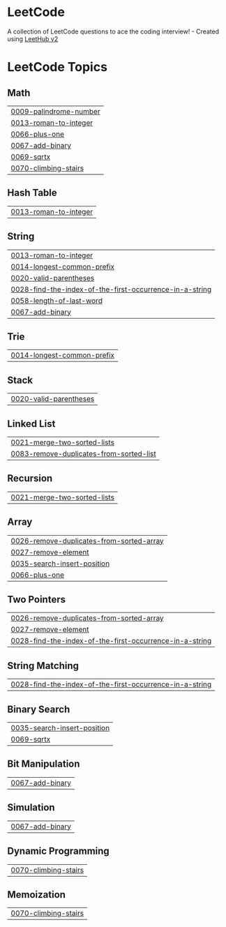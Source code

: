 # LeetCode
A collection of LeetCode questions to ace the coding interview! - Created using [LeetHub v2](https://github.com/arunbhardwaj/LeetHub-2.0)

<!---LeetCode Topics Start-->
# LeetCode Topics
## Math
|  |
| ------- |
| [0009-palindrome-number](https://github.com/KowalczykPatryk/LeetCode/tree/master/0009-palindrome-number) |
| [0013-roman-to-integer](https://github.com/KowalczykPatryk/LeetCode/tree/master/0013-roman-to-integer) |
| [0066-plus-one](https://github.com/KowalczykPatryk/LeetCode/tree/master/0066-plus-one) |
| [0067-add-binary](https://github.com/KowalczykPatryk/LeetCode/tree/master/0067-add-binary) |
| [0069-sqrtx](https://github.com/KowalczykPatryk/LeetCode/tree/master/0069-sqrtx) |
| [0070-climbing-stairs](https://github.com/KowalczykPatryk/LeetCode/tree/master/0070-climbing-stairs) |
## Hash Table
|  |
| ------- |
| [0013-roman-to-integer](https://github.com/KowalczykPatryk/LeetCode/tree/master/0013-roman-to-integer) |
## String
|  |
| ------- |
| [0013-roman-to-integer](https://github.com/KowalczykPatryk/LeetCode/tree/master/0013-roman-to-integer) |
| [0014-longest-common-prefix](https://github.com/KowalczykPatryk/LeetCode/tree/master/0014-longest-common-prefix) |
| [0020-valid-parentheses](https://github.com/KowalczykPatryk/LeetCode/tree/master/0020-valid-parentheses) |
| [0028-find-the-index-of-the-first-occurrence-in-a-string](https://github.com/KowalczykPatryk/LeetCode/tree/master/0028-find-the-index-of-the-first-occurrence-in-a-string) |
| [0058-length-of-last-word](https://github.com/KowalczykPatryk/LeetCode/tree/master/0058-length-of-last-word) |
| [0067-add-binary](https://github.com/KowalczykPatryk/LeetCode/tree/master/0067-add-binary) |
## Trie
|  |
| ------- |
| [0014-longest-common-prefix](https://github.com/KowalczykPatryk/LeetCode/tree/master/0014-longest-common-prefix) |
## Stack
|  |
| ------- |
| [0020-valid-parentheses](https://github.com/KowalczykPatryk/LeetCode/tree/master/0020-valid-parentheses) |
## Linked List
|  |
| ------- |
| [0021-merge-two-sorted-lists](https://github.com/KowalczykPatryk/LeetCode/tree/master/0021-merge-two-sorted-lists) |
| [0083-remove-duplicates-from-sorted-list](https://github.com/KowalczykPatryk/LeetCode/tree/master/0083-remove-duplicates-from-sorted-list) |
## Recursion
|  |
| ------- |
| [0021-merge-two-sorted-lists](https://github.com/KowalczykPatryk/LeetCode/tree/master/0021-merge-two-sorted-lists) |
## Array
|  |
| ------- |
| [0026-remove-duplicates-from-sorted-array](https://github.com/KowalczykPatryk/LeetCode/tree/master/0026-remove-duplicates-from-sorted-array) |
| [0027-remove-element](https://github.com/KowalczykPatryk/LeetCode/tree/master/0027-remove-element) |
| [0035-search-insert-position](https://github.com/KowalczykPatryk/LeetCode/tree/master/0035-search-insert-position) |
| [0066-plus-one](https://github.com/KowalczykPatryk/LeetCode/tree/master/0066-plus-one) |
## Two Pointers
|  |
| ------- |
| [0026-remove-duplicates-from-sorted-array](https://github.com/KowalczykPatryk/LeetCode/tree/master/0026-remove-duplicates-from-sorted-array) |
| [0027-remove-element](https://github.com/KowalczykPatryk/LeetCode/tree/master/0027-remove-element) |
| [0028-find-the-index-of-the-first-occurrence-in-a-string](https://github.com/KowalczykPatryk/LeetCode/tree/master/0028-find-the-index-of-the-first-occurrence-in-a-string) |
## String Matching
|  |
| ------- |
| [0028-find-the-index-of-the-first-occurrence-in-a-string](https://github.com/KowalczykPatryk/LeetCode/tree/master/0028-find-the-index-of-the-first-occurrence-in-a-string) |
## Binary Search
|  |
| ------- |
| [0035-search-insert-position](https://github.com/KowalczykPatryk/LeetCode/tree/master/0035-search-insert-position) |
| [0069-sqrtx](https://github.com/KowalczykPatryk/LeetCode/tree/master/0069-sqrtx) |
## Bit Manipulation
|  |
| ------- |
| [0067-add-binary](https://github.com/KowalczykPatryk/LeetCode/tree/master/0067-add-binary) |
## Simulation
|  |
| ------- |
| [0067-add-binary](https://github.com/KowalczykPatryk/LeetCode/tree/master/0067-add-binary) |
## Dynamic Programming
|  |
| ------- |
| [0070-climbing-stairs](https://github.com/KowalczykPatryk/LeetCode/tree/master/0070-climbing-stairs) |
## Memoization
|  |
| ------- |
| [0070-climbing-stairs](https://github.com/KowalczykPatryk/LeetCode/tree/master/0070-climbing-stairs) |
<!---LeetCode Topics End-->